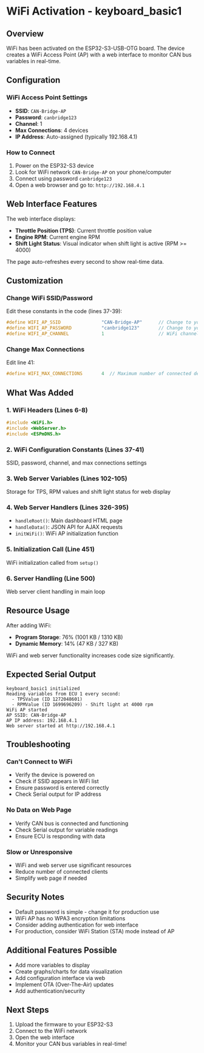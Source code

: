 # WiFi Activation - keyboard_basic1

## Overview

WiFi has been activated on the ESP32-S3-USB-OTG board. The device creates a WiFi Access Point (AP) with a web interface to monitor CAN bus variables in real-time.

## Configuration

### WiFi Access Point Settings

- **SSID**: `CAN-Bridge-AP`
- **Password**: `canbridge123`
- **Channel**: 1
- **Max Connections**: 4 devices
- **IP Address**: Auto-assigned (typically 192.168.4.1)

### How to Connect

1. Power on the ESP32-S3 device
2. Look for WiFi network `CAN-Bridge-AP` on your phone/computer
3. Connect using password `canbridge123`
4. Open a web browser and go to: `http://192.168.4.1`

## Web Interface Features

The web interface displays:
- **Throttle Position (TPS)**: Current throttle position value
- **Engine RPM**: Current engine RPM
- **Shift Light Status**: Visual indicator when shift light is active (RPM >= 4000)

The page auto-refreshes every second to show real-time data.

## Customization

### Change WiFi SSID/Password

Edit these constants in the code (lines 37-39):
```cpp
#define WIFI_AP_SSID               "CAN-Bridge-AP"      // Change to your desired SSID
#define WIFI_AP_PASSWORD           "canbridge123"       // Change to your desired password
#define WIFI_AP_CHANNEL            1                    // WiFi channel (1-13)
```

### Change Max Connections

Edit line 41:
```cpp
#define WIFI_MAX_CONNECTIONS       4  // Maximum number of connected devices
```

## What Was Added

### 1. WiFi Headers (Lines 6-8)
```cpp
#include <WiFi.h>
#include <WebServer.h>
#include <ESPmDNS.h>
```

### 2. WiFi Configuration Constants (Lines 37-41)
SSID, password, channel, and max connections settings

### 3. Web Server Variables (Lines 102-105)
Storage for TPS, RPM values and shift light status for web display

### 4. Web Server Handlers (Lines 326-395)
- `handleRoot()`: Main dashboard HTML page
- `handleData()`: JSON API for AJAX requests
- `initWiFi()`: WiFi AP initialization function

### 5. Initialization Call (Line 451)
WiFi initialization called from `setup()`

### 6. Server Handling (Line 500)
Web server client handling in main loop

## Resource Usage

After adding WiFi:
- **Program Storage**: 76% (1001 KB / 1310 KB)
- **Dynamic Memory**: 14% (47 KB / 327 KB)

WiFi and web server functionality increases code size significantly.

## Expected Serial Output

```
keyboard_basic1 initialized
Reading variables from ECU 1 every second:
  - TPSValue (ID 1272048601)
  - RPMValue (ID 1699696209) - Shift light at 4000 rpm
WiFi AP started
AP SSID: CAN-Bridge-AP
AP IP address: 192.168.4.1
Web server started at http://192.168.4.1
```

## Troubleshooting

### Can't Connect to WiFi
- Verify the device is powered on
- Check if SSID appears in WiFi list
- Ensure password is entered correctly
- Check Serial output for IP address

### No Data on Web Page
- Verify CAN bus is connected and functioning
- Check Serial output for variable readings
- Ensure ECU is responding with data

### Slow or Unresponsive
- WiFi and web server use significant resources
- Reduce number of connected clients
- Simplify web page if needed

## Security Notes

- Default password is simple - change it for production use
- WiFi AP has no WPA3 encryption limitations
- Consider adding authentication for web interface
- For production, consider WiFi Station (STA) mode instead of AP

## Additional Features Possible

- Add more variables to display
- Create graphs/charts for data visualization
- Add configuration interface via web
- Implement OTA (Over-The-Air) updates
- Add authentication/security

## Next Steps

1. Upload the firmware to your ESP32-S3
2. Connect to the WiFi network
3. Open the web interface
4. Monitor your CAN bus variables in real-time!
